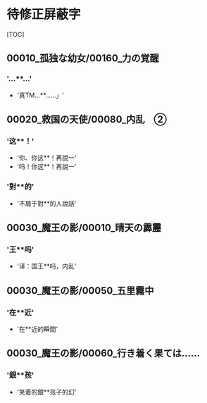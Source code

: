 # 待修正屏蔽字

[TOC]

## 00010_孤独な幼女/00160_力の覚醒

### '…**…'

- '真TM…**……」'


## 00020_救国の天使/00080_内乱　②

### '这**！'

- '你、你这**！再說一'
- '吗！你这**！再說一'

### '對**的'

- '不屑于對**的人說話'


## 00030_魔王の影/00010_晴天の霹靂

### '王**吗'

- '译：国王**吗，内乱'


## 00030_魔王の影/00050_五里霧中

### '在**近'

- '在**近的瞬間'


## 00030_魔王の影/00060_行き着く果ては……

### '銀**孩'

- '笑着的銀**孩子的幻'
